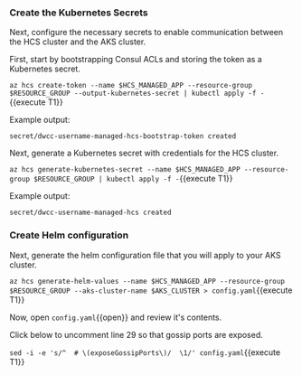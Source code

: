 ### Create the Kubernetes Secrets 

Next, configure the necessary secrets to enable communication
between the HCS cluster and the AKS cluster.

First, start by bootstrapping Consul ACLs and storing the token
as a Kubernetes secret.

`az hcs create-token --name $HCS_MANAGED_APP --resource-group $RESOURCE_GROUP --output-kubernetes-secret | kubectl apply -f -`{{execute T1}}

Example output:

```plaintext
secret/dwcc-username-managed-hcs-bootstrap-token created
```

Next, generate a Kubernetes secret with credentials for the HCS cluster.

`az hcs generate-kubernetes-secret --name $HCS_MANAGED_APP --resource-group $RESOURCE_GROUP | kubectl apply -f -`{{execute T1}}

Example output:

```plaintext
secret/dwcc-username-managed-hcs created
```

### Create Helm configuration

Next, generate the helm configuration file that you will apply to your AKS cluster.

`az hcs generate-helm-values --name $HCS_MANAGED_APP --resource-group $RESOURCE_GROUP --aks-cluster-name $AKS_CLUSTER > config.yaml`{{execute T1}}

Now, open `config.yaml`{{open}} and review it's contents.

Click below to uncomment line 29 so that gossip ports are exposed.

`sed -i -e 's/^  # \(exposeGossipPorts\)/  \1/' config.yaml`{{execute T1}}

